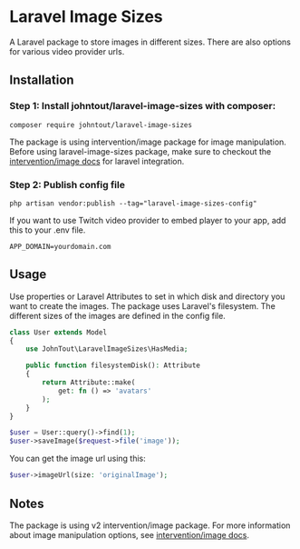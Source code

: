 # Laravel Image Sizes
A Laravel package to store images in different sizes. There are also options for various video provider urls.

## Installation ##

### Step 1: Install johntout/laravel-image-sizes with composer:

```
composer require johntout/laravel-image-sizes
```

The package is using intervention/image package for image manipulation. Before using laravel-image-sizes package, make sure to checkout the [intervention/image docs](https://image.intervention.io/v2/introduction/installation) for laravel integration.

### Step 2: Publish config file

```
php artisan vendor:publish --tag="laravel-image-sizes-config"
```

If you want to use Twitch video provider to embed player to your app, add this to your .env file.

```
APP_DOMAIN=yourdomain.com
```

## Usage ##

Use properties or Laravel Attributes to set in which disk and directory you want to create the images. The
package uses Laravel's filesystem. The different sizes of the images are defined in the config file.

```php
class User extends Model 
{
    use JohnTout\LaravelImageSizes\HasMedia;

    public function filesystemDisk(): Attribute
    {
        return Attribute::make(
            get: fn () => 'avatars'
        );
    }
}
```

```php
$user = User::query()->find(1);
$user->saveImage($request->file('image'));
```

You can get the image url using this:
```php
$user->imageUrl(size: 'originalImage');
```
## Notes ##

The package is using v2 intervention/image package. For more information about image manipulation options, see [intervention/image docs](https://image.intervention.io/v2).